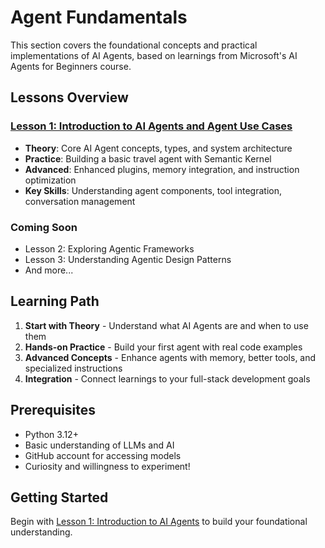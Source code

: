 # Agent Fundamentals

This section covers the foundational concepts and practical implementations of AI Agents, based on learnings from Microsoft's AI Agents for Beginners course.

## Lessons Overview

### [Lesson 1: Introduction to AI Agents and Agent Use Cases](./lesson-1-introduction/)
- **Theory**: Core AI Agent concepts, types, and system architecture
- **Practice**: Building a basic travel agent with Semantic Kernel
- **Advanced**: Enhanced plugins, memory integration, and instruction optimization
- **Key Skills**: Understanding agent components, tool integration, conversation management

### Coming Soon
- Lesson 2: Exploring Agentic Frameworks
- Lesson 3: Understanding Agentic Design Patterns
- And more...

## Learning Path

1. **Start with Theory** - Understand what AI Agents are and when to use them
2. **Hands-on Practice** - Build your first agent with real code examples
3. **Advanced Concepts** - Enhance agents with memory, better tools, and specialized instructions
4. **Integration** - Connect learnings to your full-stack development goals

## Prerequisites

- Python 3.12+
- Basic understanding of LLMs and AI
- GitHub account for accessing models
- Curiosity and willingness to experiment!

## Getting Started

Begin with [Lesson 1: Introduction to AI Agents](./lesson-1-introduction/README.md) to build your foundational understanding.
